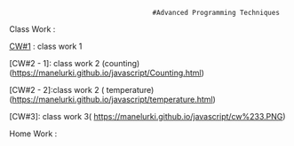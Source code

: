                                         #Advanced Programming Techniques

Class Work : 

[CW#1](https://manelurki.github.io/javascript/cw%231.png) : class work 1

[CW#2 - 1]: class work 2 (counting)(https://manelurki.github.io/javascript/Counting.html)

[CW#2 - 2]:class work 2 ( temperature)(https://manelurki.github.io/javascript/temperature.html)  
           
[CW#3]: class work 3( https://manelurki.github.io/javascript/cw%233.PNG)

Home Work :

